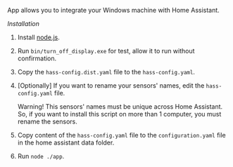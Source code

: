 App allows you to integrate your Windows machine with Home Assistant.

*Installation*

1. Install [node.js](https://nodejs.org/).

2. Run `bin/turn_off_display.exe` for test, allow it to run without confirmation.

3. Copy the `hass-config.dist.yaml` file to the `hass-config.yaml`.

4. [Optionally] If you want to rename your sensors' names, edit the `hass-config.yaml` file. 

   Warning! This sensors' names must be unique across Home Assistant. So, if you want to install this script on more than 1 computer, you must rename the sensors.

5. Copy content of the `hass-config.yaml` file to the `configuration.yaml` file in the home assistant data folder.

6. Run `node ./app`.